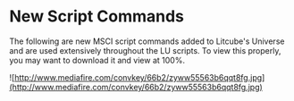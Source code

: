 # New Script Commands #

The following are new MSCI script commands added to Litcube's Universe and are used extensively throughout the LU scripts.  To view this properly, you may want to download it and view at 100%.

![http://www.mediafire.com/convkey/66b2/zyww55563b6qqt8fg.jpg](http://www.mediafire.com/convkey/66b2/zyww55563b6qqt8fg.jpg)